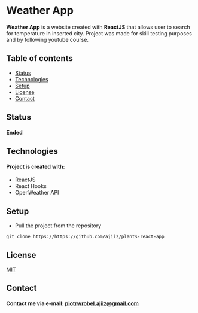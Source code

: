 # Weather App
**Weather App** is a website created with **ReactJS** that allows user to search for temperature in inserted city.
Project was made for skill testing purposes and by following youtube course.

## Table of contents
* [Status](#status)
* [Technologies](#technologies)
* [Setup](#setup)
* [License](#license)
* [Contact](#contact)

## Status
#### Ended

## Technologies
#### Project is created with:
* ReactJS
* React Hooks
* OpenWeather API

## Setup
* Pull the project from the repository
```
git clone https://https://github.com/ajiiz/plants-react-app
```

## License
[MIT](https://choosealicense.com/licenses/mit/)

## Contact
#### Contact me via e-mail: piotrwrobel.ajiiz@gmail.com
